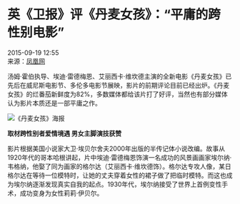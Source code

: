 # 英《卫报》评《丹麦女孩》：“平庸的跨性别电影”

2015-09-19 12:55  
来源：[凤凰网](http://m.chinabig.com.cn/)

汤姆·霍伯执导、埃迪·雷德梅恩、艾丽西卡·维坎德主演的全新电影《丹麦女孩》已先后在威尼斯电影节、多伦多电影节展映，影片的前期评论目前已经出炉。《丹麦女孩》的烂番茄新鲜度为82%，多数媒体都给该片打了好评，当然也有部分媒体认为影片本质还是一部平庸之作。

![《丹麦女孩》海报](http://www.chinabig.com.cn/uploads/allimg/150919/6_150919130734.jpg)

**取材跨性别者爱情境遇 男女主脚演技获赞**

影片根据美国小说家大卫·埃贝尔舍夫2000年出版的半传记体小说改编。故事从1920年代的哥本哈根讲起，片中埃迪·雷德梅恩饰演一名成功的风景画画家埃尔纳·韦格纳，他娶了同为画家的格尔达（艾丽西卡·维坎德饰）。格尔达专攻人像，某日格尔达在等待一位模特时，让她的丈夫穿着女性的裙子做了把临时模特。而这也成为埃尔纳逐渐发现真实自我的起点。1930年代，埃尔纳接受了世界上首例变性手术，成功变身为女性莉莉·伊贝尔。